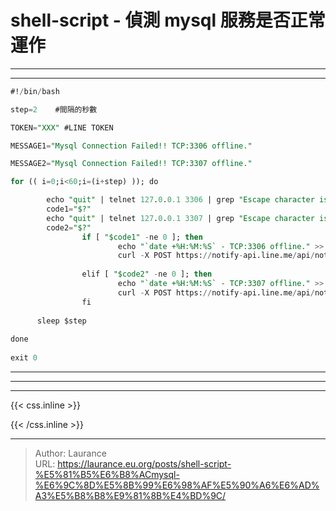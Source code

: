 # shell-script - 偵測 mysql 服務是否正常運作


***
***

```sql
#!/bin/bash

step=2    #間隔的秒數

TOKEN="XXX" #LINE TOKEN

MESSAGE1="Mysql Connection Failed!! TCP:3306 offline."

MESSAGE2="Mysql Connection Failed!! TCP:3307 offline."

for (( i=0;i<60;i=(i+step) )); do

        echo "quit" | telnet 127.0.0.1 3306 | grep "Escape character is"
        code1="$?"
        echo "quit" | telnet 127.0.0.1 3307 | grep "Escape character is"
        code2="$?"
                if [ "$code1" -ne 0 ]; then
                        echo "`date +%H:%M:%S` - TCP:3306 offline." >> /root/line/mysql/mysql-error.txt
                        curl -X POST https://notify-api.line.me/api/notify -H "Authorization: Bearer ${TOKEN}" -d "message=${MESSAGE1}"
                        
                elif [ "$code2" -ne 0 ]; then
                        echo "`date +%H:%M:%S` - TCP:3307 offline." >> /root/line/mysql/mysql-error.txt
                        curl -X POST https://notify-api.line.me/api/notify -H "Authorization: Bearer ${TOKEN}" -d "message=${MESSAGE2}"
                fi
                
      sleep $step
    
done
         
exit 0                           

```

***
***



***

{{< css.inline >}}
<style>
.emojify {
	font-family: Apple Color Emoji, Segoe UI Emoji, NotoColorEmoji, Segoe UI Symbol, Android Emoji, EmojiSymbols;
	font-size: 2rem;
	vertical-align: middle;
}
@media screen and (max-width:650px) {
  .nowrap {
    display: block;
    margin: 25px 0;
  }
}
</style>
{{< /css.inline >}}


---

> Author: Laurance  
> URL: https://laurance.eu.org/posts/shell-script-%E5%81%B5%E6%B8%ACmysql-%E6%9C%8D%E5%8B%99%E6%98%AF%E5%90%A6%E6%AD%A3%E5%B8%B8%E9%81%8B%E4%BD%9C/  

